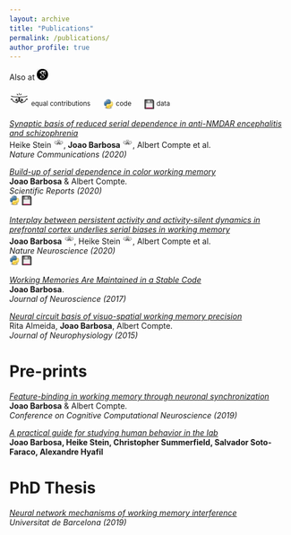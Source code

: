 ```yaml
---
layout: archive
title: "Publications"
permalink: /publications/
author_profile: true
---
```

Also at [<img src="../images/scholar.png" width="20" />](https://scholar.google.es/citations?user=Q3-3_awAAAAJ&hl=en)

<img src="../images/bro.png" width="35" /> <sup> equal contributions</sup>
&nbsp;&nbsp;&nbsp;&nbsp;
<img src="../images/py.svg" width="18" /> <sup> code </sup>
&nbsp;&nbsp;&nbsp;&nbsp;
<img src="../images/data.png" width="18" height="18" />  <sup>data</sup>


[*Synaptic basis of reduced serial dependence in anti-NMDAR encephalitis and schizophrenia*](https://www.biorxiv.org/content/10.1101/830471v1)  
 Heike Stein <img src="../images/bro.png" width="18" />, **Joao Barbosa** <img src="../images/bro.png" width="18" />, Albert Compte et al.  
*Nature Communications (2020)*  

[*Build-up of serial dependence in color working memory*](https://www.nature.com/articles/s41598-020-67861-2)  
**Joao Barbosa** & Albert Compte.  
*Scientific Reports (2020)*  
[<img src="../images/py.svg" width="18" />](https://github.com/comptelab/serial_color) [<img src="../images/data.png" width="18" height="18" />](https://github.com/comptelab/serial_color/)

[*Interplay between persistent activity and activity-silent dynamics in prefrontal cortex underlies serial biases in working memory*](https://www.biorxiv.org/content/10.1101/763938v1)  
 **Joao Barbosa** <img src="../images/bro.png" width="18" />, Heike Stein <img src="../images/bro.png" width="18" />, Albert Compte et al.  
*Nature Neuroscience (2020)*  
[<img src="../images/py.svg" width="18" />](https://github.com/comptelab/interplayPFC) [<img src="../images/data.png" width="18" height="18" />](https://github.com/comptelab/interplayPFC)

[*Working Memories Are Maintained in a Stable Code*](../files/Barbosa2017.pdf)  
**Joao Barbosa**.  
*Journal of Neuroscience (2017)*

[*Neural circuit basis of visuo-spatial working memory precision*](../files/almeida.pdf)  
Rita Almeida, **Joao Barbosa**, Albert Compte.  
*Journal of Neurophysiology (2015)*  


Pre-prints
=====

[*Feature-binding in working memory through neuronal synchronization*](https://bit.ly/32FicoJ)  
**Joao Barbosa** & Albert Compte.    
*Conference on Cognitive Computational Neuroscience (2019)*

[*A practical guide for studying human behavior in the lab*](https://psyarxiv.com/tcmvp)  
**Joao Barbosa, Heike Stein, Christopher Summerfield, Salvador Soto-Faraco, Alexandre Hyafil**

PhD Thesis
=====
[*Neural network mechanisms of working memory interference*](http://diposit.ub.edu/dspace/handle/2445/166717)   
*Universitat de Barcelona (2019)*
